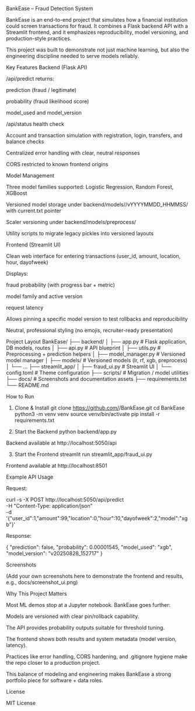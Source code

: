 BankEase – Fraud Detection System

BankEase is an end-to-end project that simulates how a financial institution could screen transactions for fraud. It combines a Flask backend API with a Streamlit frontend, and it emphasizes reproducibility, model versioning, and production-style practices.

This project was built to demonstrate not just machine learning, but also the engineering discipline needed to serve models reliably.

Key Features
Backend (Flask API)

/api/predict returns:

prediction (fraud / legitimate)

probability (fraud likelihood score)

model_used and model_version

/api/status health check

Account and transaction simulation with registration, login, transfers, and balance checks

Centralized error handling with clear, neutral responses

CORS restricted to known frontend origins

Model Management

Three model families supported: Logistic Regression, Random Forest, XGBoost

Versioned model storage under backend/models/<family>/vYYYYMMDD_HHMMSS/ with current.txt pointer

Scaler versioning under backend/models/preprocess/

Utility scripts to migrate legacy pickles into versioned layouts

Frontend (Streamlit UI)

Clean web interface for entering transactions (user_id, amount, location, hour, dayofweek)

Displays:

fraud probability (with progress bar + metric)

model family and active version

request latency

Allows pinning a specific model version to test rollbacks and reproducibility

Neutral, professional styling (no emojis, recruiter-ready presentation)

Project Layout
BankEase/
├── backend/
│   ├── app.py            # Flask application, DB models, routes
│   ├── api.py            # API blueprint
│   ├── utils.py          # Preprocessing + prediction helpers
│   ├── model_manager.py  # Versioned model manager
│   ├── models/           # Versioned models (lr, rf, xgb, preprocess)
│   └── ...
├── streamlit_app/
│   ├── fraud_ui.py       # Streamlit UI
│   └── config.toml       # Theme configuration
├── scripts/              # Migration / model utilities
├── docs/                 # Screenshots and documentation assets
├── requirements.txt
└── README.md

How to Run
1. Clone & Install
git clone https://github.com/<your-username>/BankEase.git
cd BankEase
python3 -m venv venv
source venv/bin/activate
pip install -r requirements.txt

2. Start the Backend
python backend/app.py


Backend available at http://localhost:5050/api

3. Start the Frontend
streamlit run streamlit_app/fraud_ui.py


Frontend available at http://localhost:8501

Example API Usage

Request:

curl -s -X POST http://localhost:5050/api/predict \
  -H "Content-Type: application/json" \
  -d '{"user_id":1,"amount":99,"location":0,"hour":10,"dayofweek":2,"model":"xgb"}'


Response:

{
  "prediction": false,
  "probability": 0.00001545,
  "model_used": "xgb",
  "model_version": "v20250828_152717"
}

Screenshots

(Add your own screenshots here to demonstrate the frontend and results, e.g., docs/screenshot_ui.png)

Why This Project Matters

Most ML demos stop at a Jupyter notebook. BankEase goes further:

Models are versioned with clear pin/rollback capability.

The API provides probability outputs suitable for threshold tuning.

The frontend shows both results and system metadata (model version, latency).

Practices like error handling, CORS hardening, and .gitignore hygiene make the repo closer to a production project.

This balance of modeling and engineering makes BankEase a strong portfolio piece for software + data roles.

License

MIT License